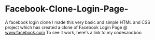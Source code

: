 # Facebook-Clone-Login-Page-
A facebook login clone  I made this very basic and simple HTML and CSS project which has created a clone of Facebook Login Page @ www.facebook.com  To see it work, here's a link to my codesandbox: 
